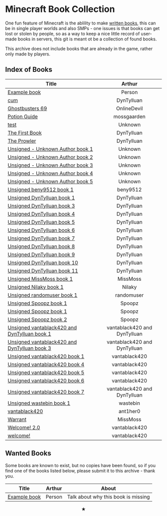 # Minecraft Book Collection
One fun feature of Minecraft is the ablility to make [written books](https://minecraft.fandom.com/wiki/Written_Book), this can be in single player worlds and also SMPs - one issues is that books can get lost or stolen by people, so as a way to keep a nice little record of user-made books in servers, this git is meant ot be a collection of found books.

This archive does not include books that are already in the game, rather only made by players.

## Index of Books
<center>

| Title         | Arthur        |
| ------------- |:-------------:|
| [Example book](books/example_book.md)      | Person     |
| [cum](books/cum_dyntylluan.md)      | DynTylluan     |
| [Ghostbusters 69](books/ghostbusters_69_onlinedevil.md)      | OnlineDevil     |
| [Potion Guide](books/potionguide_mossgaarden.md)      | mossgaarden     |
| [test](books/test_unknown.md)      | Unknown     |
| [The First Book](books/thefirstbook_dyntylluan.md)      | DynTylluan     |
| [The Prowler](books/theprowler_dyntylluan.md)      | DynTylluan     |
| [Unsigned - Unknown Author book 1](books/unsigned_unknown.md)      | Unknown     |
| [Unsigned - Unknown Author book 2](books/unsigned2_unknown.md)      | Unknown     |
| [Unsigned - Unknown Author book 3](books/unsigned3_unknown.md)      | Unknown     |
| [Unsigned - Unknown Author book 4](books/unsigned4_unknown.md)      | Unknown     |
| [Unsigned - Unknown Author book 5](books/unsigned5_unknown.md)      | Unknown     |
| [Unsigned beny9512 book 1](books/unsigned_beny9512.md)      | beny9512     |
| [Unsigned DynTylluan book 1](books/untitleher0.md)     | DynTylluan
| [Unsigned DynTylluan book 3](books/unsigned3_dyntylluan.md)      | DynTylluan     |
| [Unsigned DynTylluan book 4](books/unsigned4_dyntylluan.md)      | DynTylluan     |
| [Unsigned DynTylluan book 5](books/unsigned5_dyntylluan.md)      | DynTylluan     |
| [Unsigned DynTylluan book 6](books/unsigned6_dyntylluan.md)      | DynTylluan     |
| [Unsigned DynTylluan book 7](books/unsigned7_dyntylluan.md)      | DynTylluan     |
| [Unsigned DynTylluan book 8](books/unsigned8_dyntylluan.md)      | DynTylluan     |
| [Unsigned DynTylluan book 9](books/unsigned9_dyntylluan.md)      | DynTylluan     |
| [Unsigned DynTylluan book 10](books/unsigned10_dyntylluan.md)      | DynTylluan     |
| [Unsigned DynTylluan book 11](books/unsigned11_dyntylluan.md)      | DynTylluan     |
| [Unsigned MissMoss book 1](books/unsigned_missmoss.md)      | MissMoss     |
| [Unsigned Nilaky book 1](books/unsigned_nilaky.md)      | Nilaky     |
| [Unsigned randomuser book 1](books/unsigned_randomuser.md)      | randomuser     |
| [Unsigned Spoopz book 1](books/unsigned_spoopz.md)      | Spoopz     |
| [Unsigned Spoopz book 1](books/unsigned_spoopz.md)      | Spoopz     |
| [Unsigned Spoopz book 2](books/unsigned2_spoopz.md)      | Spoopz     |
| [Unsigned vantablack420 and DynTylluan book 1](books/unsigned_vantablack420_dyntylluan.md)      | vantablack420 and DynTylluan     |
| [Unsigned vantablack420 and DynTylluan book 3](books/unsigned3_vantablack420.md)      | vantablack420 and DynTylluan     |
| [Unsigned vantablack420 book 1](books/unsigned_vantablack420.md)      | vantablack420     |
| [Unsigned vantablack420 book 4](books/unsigned4_vantablack420.md)      | vantablack420     |
| [Unsigned vantablack420 book 5](books/unsigned5_vantablack420.md)      | vantablack420     |
| [Unsigned vantablack420 book 6](books/unsigned6_vantablack420.md)      | vantablack420     |
| [Unsigned vantablack420 book 7](books/unsigned2_vantablack420.md)      | vantablack420 and DynTylluan     |
| [Unsigned wastebin book 1](books/unsigned_wastebin.md)      | wastebin     |
| [vantablack420](books/vantablack420_ant1her0.md)      | ant1her0     |
| [Warrant](books/warrant_missmoss.md)      | MissMoss     |
| [Welcome! 2.0](books/welcome2_0_vantablack420.md)      | vantablack420     |
| [welcome!](books/welcome_vantablack420.md)      | vantablack420     |
</center>

## Wanted Books
Some books are known to exist, but no copies have been found, so if you find one of the books listed below, please submit it to this archive - thank you.

<center>

| Title         | Arthur        | About        |
| ------------- |:-------------:|:-------------:|
| [Example book](books/example_book.md)      | Person     | Talk about why this book is missing     |

</center>

<center>★</center>
